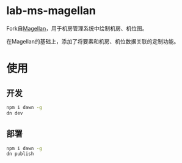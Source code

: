 # lab-ms-magellan

Fork自[Magellan](https://github.com/GuoChen-WHU/Magellan)，用于机房管理系统中绘制机房、机位图。

在Magellan的基础上，添加了将要素和机房、机位数据关联的定制功能。

# 使用

## 开发

```sh
npm i dawn -g
dn dev
```

## 部署

```sh
npm i dawn -g
dn publish
```
